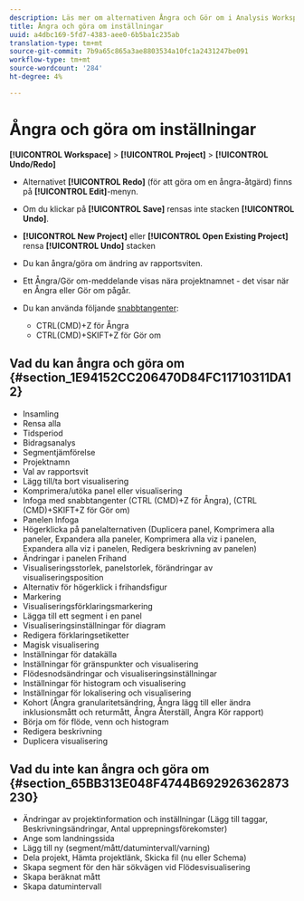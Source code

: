 ```yaml
---
description: Läs mer om alternativen Ångra och Gör om i Analysis Workspace.
title: Ångra och göra om inställningar
uuid: a4dbc169-5fd7-4383-aee0-6b5ba1c235ab
translation-type: tm+mt
source-git-commit: 7b9a65c865a3ae8803534a10fc1a2431247be091
workflow-type: tm+mt
source-wordcount: '284'
ht-degree: 4%

---
```



# Ångra och göra om inställningar

**[!UICONTROL Workspace]** > **[!UICONTROL Project]** > **[!UICONTROL Undo/Redo]**

* Alternativet **[!UICONTROL Redo]** (för att göra om en ångra-åtgärd) finns på **[!UICONTROL Edit]**-menyn.

* Om du klickar på **[!UICONTROL Save]** rensas inte stacken **[!UICONTROL Undo]**.

* **[!UICONTROL New Project]** eller  **[!UICONTROL Open Existing Project]** rensa  **[!UICONTROL Undo]** stacken

* Du kan ångra/göra om ändring av rapportsviten.
* Ett Ångra/Gör om-meddelande visas nära projektnamnet - det visar när en Ångra eller Gör om pågår.
* Du kan använda följande [snabbtangenter](/help/analyze/analysis-workspace/build-workspace-project/fa-shortcut-keys.md):

   * CTRL(CMD)+Z för Ångra
   * CTRL(CMD)+SKIFT+Z för Gör om

## Vad du kan ångra och göra om {#section_1E94152CC206470D84FC11710311DA12}

* Insamling
* Rensa alla
* Tidsperiod
* Bidragsanalys
* Segmentjämförelse
* Projektnamn
* Val av rapportsvit
* Lägg till/ta bort visualisering
* Komprimera/utöka panel eller visualisering
* Infoga med snabbtangenter (CTRL (CMD)+Z för Ångra), (CTRL (CMD)+SKIFT+Z för Gör om)
* Panelen Infoga
* Högerklicka på panelalternativen (Duplicera panel, Komprimera alla paneler, Expandera alla paneler, Komprimera alla viz i panelen, Expandera alla viz i panelen, Redigera beskrivning av panelen)
* Ändringar i panelen Frihand
* Visualiseringsstorlek, panelstorlek, förändringar av visualiseringsposition
* Alternativ för högerklick i frihandsfigur
* Markering
* Visualiseringsförklaringsmarkering
* Lägga till ett segment i en panel
* Visualiseringsinställningar för diagram
* Redigera förklaringsetiketter
* Magisk visualisering
* Inställningar för datakälla
* Inställningar för gränspunkter och visualisering
* Flödesnodsändringar och visualiseringsinställningar
* Inställningar för histogram och visualisering
* Inställningar för lokalisering och visualisering
* Kohort (Ångra granularitetsändring, Ångra lägg till eller ändra inklusionsmått och returmått, Ångra Återställ, Ångra Kör rapport)
* Börja om för flöde, venn och histogram
* Redigera beskrivning
* Duplicera visualisering

## Vad du inte kan ångra och göra om {#section_65BB313E048F4744B692926362873230}

* Ändringar av projektinformation och inställningar (Lägg till taggar, Beskrivningsändringar, Antal upprepningsförekomster)
* Ange som landningssida
* Lägg till ny (segment/mått/datumintervall/varning)
* Dela projekt, Hämta projektlänk, Skicka fil (nu eller Schema)
* Skapa segment för den här sökvägen vid Flödesvisualisering
* Skapa beräknat mått
* Skapa datumintervall

